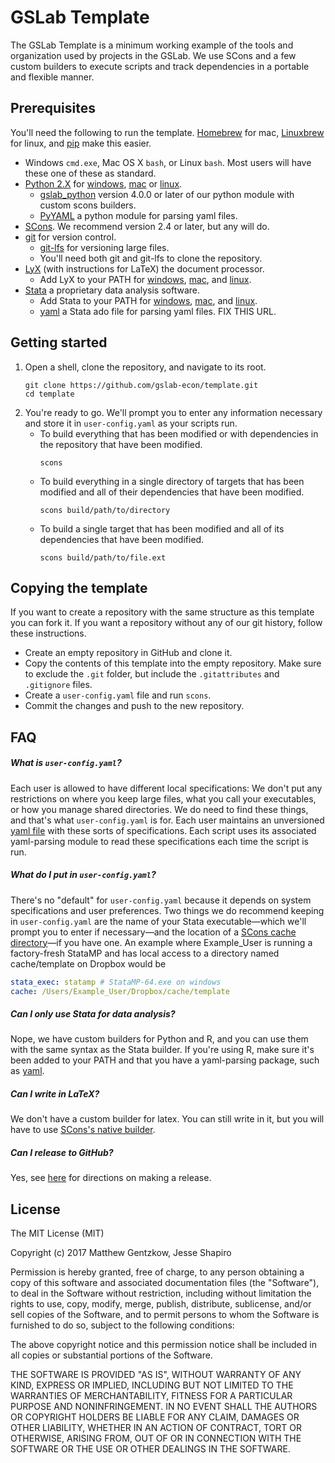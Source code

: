 # GSLab Template

The GSLab Template is a minimum working example of the tools and organization used by projects in the GSLab. We use SCons and a few custom builders to execute scripts and track dependencies in a portable and flexible manner.   

## Prerequisites

You'll need the following to run the template. [Homebrew](https://brew.sh/) for mac, [Linuxbrew](http://linuxbrew.sh/) for linux, and [pip](https://docs.python.org/2.7/installing/) make this easier.   
* Windows `cmd.exe`, Mac OS X `bash`, or Linux `bash`. Most users will have these one of these as standard.
* [Python 2.X](https://wiki.python.org/moin/BeginnersGuide/Download) for [windows](https://docs.python.org/2/using/windows.html), [mac](https://docs.python.org/2/using/mac.html) or [linux](https://docs.python.org/2/using/unix.html).
    * [gslab_python](https://github.com/gslab-econ/gslab_python) version 4.0.0 or later of our python module with custom scons builders. 
    * [PyYAML](http://pyyaml.org/wiki/PyYAML) a python module for parsing yaml files. 
* [SCons](http://scons.org/pages/download.html). We recommend version 2.4 or later, but any will do.  
* [git](https://git-scm.com/downloads) for version control.
    * [git-lfs](https://git-lfs.github.com/) for versioning large files. 
    * You'll need both git and git-lfs to clone the repository. 
* [LyX](https://www.lyx.org/Download) (with instructions for LaTeX) the document processor. 
    * Add LyX to your PATH for [windows](http://www.computerhope.com/issues/ch000549.htm), [mac](http://hathaway.cc/post/69201163472/how-to-edit-your-path-environment-variables-on-mac), and [linux](http://stackoverflow.com/questions/14637979/how-to-permanently-set-path-on-linux).
* [Stata](http://www.stata.com/) a proprietary data analysis software. 
    * Add Stata to your PATH for [windows](http://www.computerhope.com/issues/ch000549.htm), [mac](http://hathaway.cc/post/69201163472/how-to-edit-your-path-environment-variables-on-mac), and [linux](http://stackoverflow.com/questions/14637979/how-to-permanently-set-path-on-linux).
    * [yaml](https://github.com/gslab-econ/gslab_stata) a Stata ado file for parsing yaml files. FIX THIS URL. 

## Getting started

1. Open a shell, clone the repository, and navigate to its root.
    ```
    git clone https://github.com/gslab-econ/template.git
    cd template
    ```
2. You're ready to go. We'll prompt you to enter any information necessary and store it in `user-config.yaml` as your scripts run. 
    * To build everything that has been modified or with dependencies in the repository that have been modified.
        ```
        scons
        ```
    * To build everything in a single directory of targets that has been modified and all of their dependencies that have been modified.
        ```
        scons build/path/to/directory
        ```
    * To build a single target that has been modified and all of its dependencies that have been modified.
        ```
        scons build/path/to/file.ext
        ```

## Copying the template

If you want to create a repository with the same structure as this template you can fork it. If you want a repository without any of our git history, follow these instructions. 
* Create an empty repository in GitHub and clone it. 
* Copy the contents of this template into the empty repository. Make sure to exclude the `.git` folder, but include the `.gitattributes` and `.gitignore` files. 
* Create a `user-config.yaml` file and run `scons`. 
* Commit the changes and push to the new repository.

## FAQ 

##### What is `user-config.yaml`?

Each user is allowed to have different local specifications: We don't put any restrictions on where you keep large files, what you call your executables, or how you manage shared directories. We do need to find these things, and that's what `user-config.yaml` is for. Each user maintains an unversioned [yaml file](http://yaml.org/) with these sorts of specifications. Each script uses its associated yaml-parsing module to read these specifications each time the script is run. 

##### What do I put in `user-config.yaml`?

There's no "default" for `user-config.yaml` because it depends on system specifications and user preferences. Two things we do recommend keeping in `user-config.yaml` are the name of your Stata executable—which we'll prompt you to enter if necessary—and the location of a [SCons cache directory](http://scons.org/doc/2.0.1/HTML/scons-user/c4213.html)—if you have one. An example where Example_User is running a factory-fresh StataMP and has local access to a directory named cache/template on Dropbox would be 
```YAML
stata_exec: statamp # StataMP-64.exe on windows
cache: /Users/Example_User/Dropbox/cache/template
```

##### Can I only use Stata for data analysis?

Nope, we have custom builders for Python and R, and you can use them with the same syntax as the Stata builder. If you're using R, make sure it's been added to your PATH and that you have a yaml-parsing package, such as [yaml](https://cran.r-project.org/web/packages/yaml/yaml.pdf). 

##### Can I write in LaTeX?

We don't have a custom builder for latex. You can still write in it, but you will have to use [SCons's native builder](http://www.scons.org/doc/0.96.91/HTML/scons-user/a5334.html).

##### Can I release to GitHub?

Yes, see [here](https://github.com/gslab-econ/gslab_python/tree/master/gslab_scons) for directions on making a release.

## License

The MIT License (MIT)

Copyright (c) 2017 Matthew Gentzkow, Jesse Shapiro

Permission is hereby granted, free of charge, to any person obtaining a copy of this software and associated documentation files (the "Software"), to deal in the Software without restriction, including without limitation the rights to use, copy, modify, merge, publish, distribute, sublicense, and/or sell copies of the Software, and to permit persons to whom the Software is furnished to do so, subject to the following conditions:

The above copyright notice and this permission notice shall be included in all copies or substantial portions of the Software.

THE SOFTWARE IS PROVIDED "AS IS", WITHOUT WARRANTY OF ANY KIND, EXPRESS OR IMPLIED, INCLUDING BUT NOT LIMITED TO THE WARRANTIES OF MERCHANTABILITY, FITNESS FOR A PARTICULAR PURPOSE AND NONINFRINGEMENT. IN NO EVENT SHALL THE AUTHORS OR COPYRIGHT HOLDERS BE LIABLE FOR ANY CLAIM, DAMAGES OR OTHER LIABILITY, WHETHER IN AN ACTION OF CONTRACT, TORT OR OTHERWISE, ARISING FROM, OUT OF OR IN CONNECTION WITH THE SOFTWARE OR THE USE OR OTHER DEALINGS IN THE SOFTWARE.

